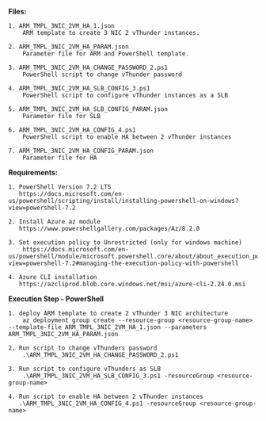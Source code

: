 **Files:**

    1. ARM_TMPL_3NIC_2VM_HA_1.json
        ARM template to create 3 NIC 2 vThunder instances.
    
	2. ARM_TMPL_3NIC_2VM_HA_PARAM.json
        Parameter file for ARM and PowerShell template.
    
	3. ARM_TMPL_3NIC_2VM_HA_CHANGE_PASSWORD_2.ps1
        PowerShell script to change vThunder password 
		
    4. ARM_TMPL_3NIC_2VM_HA_SLB_CONFIG_3.ps1
        PowerShell script to configure vThunder instances as a SLB 
		
    5. ARM_TMPL_3NIC_2VM_HA_SLB_CONFIG_PARAM.json
        Parameter file for SLB
		
    6. ARM_TMPL_3NIC_2VM_HA_CONFIG_4.ps1
        PowerShell script to enable HA between 2 vThunder instances
		
    7. ARM_TMPL_3NIC_2VM_HA_CONFIG_PARAM.json
        Parameter file for HA

**Requirements:**

    1. PowerShell Version 7.2 LTS
	   https://docs.microsoft.com/en-us/powershell/scripting/install/installing-powershell-on-windows?view=powershell-7.2
	   
    2. Install Azure az module
	   https://www.powershellgallery.com/packages/Az/8.2.0
	
    3. Set execution policy to Unrestricted (only for windows machine)
        https://docs.microsoft.com/en-us/powershell/module/microsoft.powershell.core/about/about_execution_policies?view=powershell-7.2#managing-the-execution-policy-with-powershell

	4. Azure CLI installation
	   https://azcliprod.blob.core.windows.net/msi/azure-cli-2.24.0.msi 
	   
**Execution Step - PowerShell**

    1. deploy ARM template to create 2 vThunder 3 NIC architecture
        az deployment group create --resource-group <resource-group-name> --template-file ARM_TMPL_3NIC_2VM_HA_1.json --parameters ARM_TMPL_3NIC_2VM_HA_PARAM.json
    
	2. Run script to change vThunders password
        .\ARM_TMPL_3NIC_2VM_HA_CHANGE_PASSWORD_2.ps1
    
	3. Run script to configure vThunders as SLB
        .\ARM_TMPL_3NIC_2VM_HA_SLB_CONFIG_3.ps1 -resourceGroup <resource-group-name>
    
	4. Run script to enable HA between 2 vThunder instances
       .\ARM_TMPL_3NIC_2VM_HA_CONFIG_4.ps1 -resourceGroup <resource-group-name>
